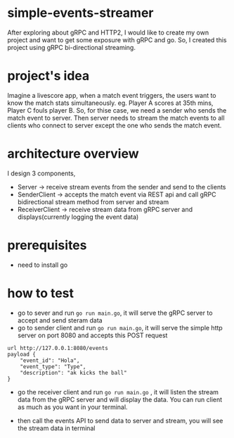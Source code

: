# simple-events-streamer

After exploring about gRPC and HTTP2, I would like to create my own project and want to get some exposure with gRPC and go.
So, I created this project using gRPC bi-directional streaming.

# project's idea
Imagine a livescore app, when a match event triggers, the users want to know the match stats simultaneously. eg. Player A scores at 35th mins, Player C fouls player B.
So, for thise case, we need a sender who sends the match event to server.
Then server needs to stream the match events to all clients who connect to server except the one who sends the match event.


# architecture overview
I design 3 components, 
* Server -> receive stream events from the sender and send to the clients
* SenderClient -> accepts the match event via REST api and call gRPC bidirectional stream method from server and stream
* ReceiverClient -> receive stream data from gRPC server and displays(currently logging the event data)

# prerequisites
* need to install go

# how to test
* go to sever and run ```go run main.go```, it will serve the gRPC server to accept and send steram data
* go to sender client and run ```go run main.go```, it will serve the simple http server on port 8080 and accepts this POST request
```
url http://127.0.0.1:8080/events
payload {
	"event_id": "Hola",
	"event_type": "Type",
	"description": "ak kicks the ball"
}
```
* go the receiver client and run ```go run main.go``` , it will listen the stream data from the gRPC server and will display the data.
You can run client as much as you want in your terminal.

* then call the events API to send data to server and stream, you will see the stream data in terminal

